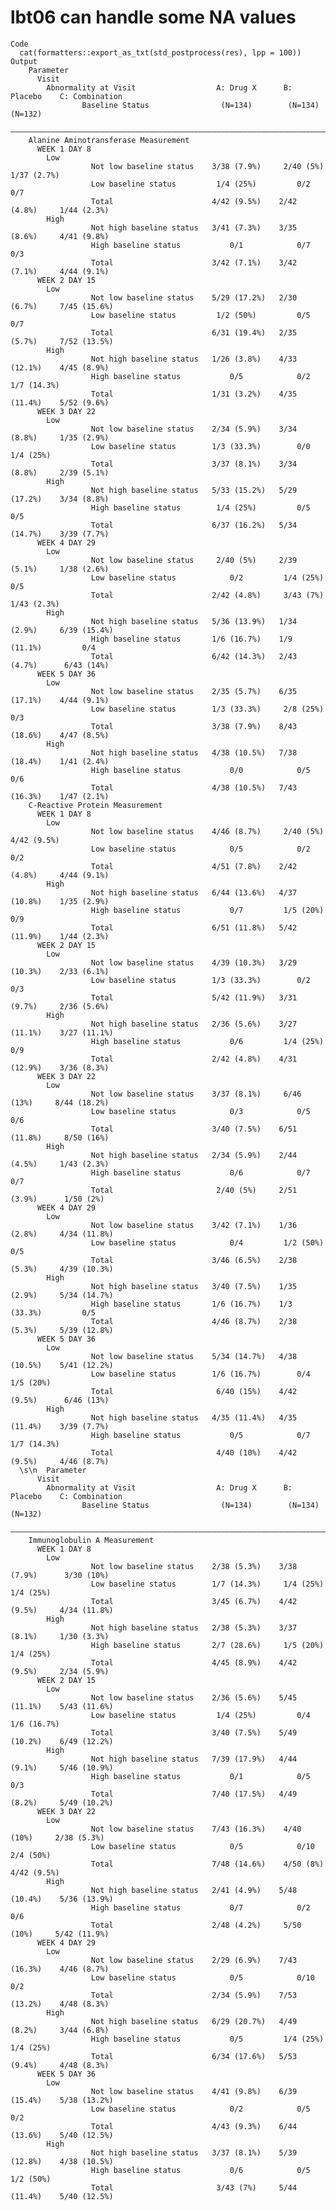 # lbt06 can handle some NA values

    Code
      cat(formatters::export_as_txt(std_postprocess(res), lpp = 100))
    Output
        Parameter                                                                            
          Visit                                                                              
            Abnormality at Visit                  A: Drug X      B: Placebo    C: Combination
                    Baseline Status                (N=134)        (N=134)         (N=132)    
        —————————————————————————————————————————————————————————————————————————————————————
        Alanine Aminotransferase Measurement                                                 
          WEEK 1 DAY 8                                                                       
            Low                                                                              
                      Not low baseline status    3/38 (7.9%)     2/40 (5%)      1/37 (2.7%)  
                      Low baseline status         1/4 (25%)         0/2             0/7      
                      Total                      4/42 (9.5%)    2/42 (4.8%)     1/44 (2.3%)  
            High                                                                             
                      Not high baseline status   3/41 (7.3%)    3/35 (8.6%)     4/41 (9.8%)  
                      High baseline status           0/1            0/7             0/3      
                      Total                      3/42 (7.1%)    3/42 (7.1%)     4/44 (9.1%)  
          WEEK 2 DAY 15                                                                      
            Low                                                                              
                      Not low baseline status    5/29 (17.2%)   2/30 (6.7%)     7/45 (15.6%) 
                      Low baseline status         1/2 (50%)         0/5             0/7      
                      Total                      6/31 (19.4%)   2/35 (5.7%)     7/52 (13.5%) 
            High                                                                             
                      Not high baseline status   1/26 (3.8%)    4/33 (12.1%)    4/45 (8.9%)  
                      High baseline status           0/5            0/2         1/7 (14.3%)  
                      Total                      1/31 (3.2%)    4/35 (11.4%)    5/52 (9.6%)  
          WEEK 3 DAY 22                                                                      
            Low                                                                              
                      Not low baseline status    2/34 (5.9%)    3/34 (8.8%)     1/35 (2.9%)  
                      Low baseline status        1/3 (33.3%)        0/0          1/4 (25%)   
                      Total                      3/37 (8.1%)    3/34 (8.8%)     2/39 (5.1%)  
            High                                                                             
                      Not high baseline status   5/33 (15.2%)   5/29 (17.2%)    3/34 (8.8%)  
                      High baseline status        1/4 (25%)         0/5             0/5      
                      Total                      6/37 (16.2%)   5/34 (14.7%)    3/39 (7.7%)  
          WEEK 4 DAY 29                                                                      
            Low                                                                              
                      Not low baseline status     2/40 (5%)     2/39 (5.1%)     1/38 (2.6%)  
                      Low baseline status            0/2         1/4 (25%)          0/5      
                      Total                      2/42 (4.8%)     3/43 (7%)      1/43 (2.3%)  
            High                                                                             
                      Not high baseline status   5/36 (13.9%)   1/34 (2.9%)     6/39 (15.4%) 
                      High baseline status       1/6 (16.7%)    1/9 (11.1%)         0/4      
                      Total                      6/42 (14.3%)   2/43 (4.7%)      6/43 (14%)  
          WEEK 5 DAY 36                                                                      
            Low                                                                              
                      Not low baseline status    2/35 (5.7%)    6/35 (17.1%)    4/44 (9.1%)  
                      Low baseline status        1/3 (33.3%)     2/8 (25%)          0/3      
                      Total                      3/38 (7.9%)    8/43 (18.6%)    4/47 (8.5%)  
            High                                                                             
                      Not high baseline status   4/38 (10.5%)   7/38 (18.4%)    1/41 (2.4%)  
                      High baseline status           0/0            0/5             0/6      
                      Total                      4/38 (10.5%)   7/43 (16.3%)    1/47 (2.1%)  
        C-Reactive Protein Measurement                                                       
          WEEK 1 DAY 8                                                                       
            Low                                                                              
                      Not low baseline status    4/46 (8.7%)     2/40 (5%)      4/42 (9.5%)  
                      Low baseline status            0/5            0/2             0/2      
                      Total                      4/51 (7.8%)    2/42 (4.8%)     4/44 (9.1%)  
            High                                                                             
                      Not high baseline status   6/44 (13.6%)   4/37 (10.8%)    1/35 (2.9%)  
                      High baseline status           0/7         1/5 (20%)          0/9      
                      Total                      6/51 (11.8%)   5/42 (11.9%)    1/44 (2.3%)  
          WEEK 2 DAY 15                                                                      
            Low                                                                              
                      Not low baseline status    4/39 (10.3%)   3/29 (10.3%)    2/33 (6.1%)  
                      Low baseline status        1/3 (33.3%)        0/2             0/3      
                      Total                      5/42 (11.9%)   3/31 (9.7%)     2/36 (5.6%)  
            High                                                                             
                      Not high baseline status   2/36 (5.6%)    3/27 (11.1%)    3/27 (11.1%) 
                      High baseline status           0/6         1/4 (25%)          0/9      
                      Total                      2/42 (4.8%)    4/31 (12.9%)    3/36 (8.3%)  
          WEEK 3 DAY 22                                                                      
            Low                                                                              
                      Not low baseline status    3/37 (8.1%)     6/46 (13%)     8/44 (18.2%) 
                      Low baseline status            0/3            0/5             0/6      
                      Total                      3/40 (7.5%)    6/51 (11.8%)     8/50 (16%)  
            High                                                                             
                      Not high baseline status   2/34 (5.9%)    2/44 (4.5%)     1/43 (2.3%)  
                      High baseline status           0/6            0/7             0/7      
                      Total                       2/40 (5%)     2/51 (3.9%)      1/50 (2%)   
          WEEK 4 DAY 29                                                                      
            Low                                                                              
                      Not low baseline status    3/42 (7.1%)    1/36 (2.8%)     4/34 (11.8%) 
                      Low baseline status            0/4         1/2 (50%)          0/5      
                      Total                      3/46 (6.5%)    2/38 (5.3%)     4/39 (10.3%) 
            High                                                                             
                      Not high baseline status   3/40 (7.5%)    1/35 (2.9%)     5/34 (14.7%) 
                      High baseline status       1/6 (16.7%)    1/3 (33.3%)         0/5      
                      Total                      4/46 (8.7%)    2/38 (5.3%)     5/39 (12.8%) 
          WEEK 5 DAY 36                                                                      
            Low                                                                              
                      Not low baseline status    5/34 (14.7%)   4/38 (10.5%)    5/41 (12.2%) 
                      Low baseline status        1/6 (16.7%)        0/4          1/5 (20%)   
                      Total                       6/40 (15%)    4/42 (9.5%)      6/46 (13%)  
            High                                                                             
                      Not high baseline status   4/35 (11.4%)   4/35 (11.4%)    3/39 (7.7%)  
                      High baseline status           0/5            0/7         1/7 (14.3%)  
                      Total                       4/40 (10%)    4/42 (9.5%)     4/46 (8.7%)  
      \s\n  Parameter                                                                            
          Visit                                                                              
            Abnormality at Visit                  A: Drug X      B: Placebo    C: Combination
                    Baseline Status                (N=134)        (N=134)         (N=132)    
        —————————————————————————————————————————————————————————————————————————————————————
        Immunoglobulin A Measurement                                                         
          WEEK 1 DAY 8                                                                       
            Low                                                                              
                      Not low baseline status    2/38 (5.3%)    3/38 (7.9%)      3/30 (10%)  
                      Low baseline status        1/7 (14.3%)     1/4 (25%)       1/4 (25%)   
                      Total                      3/45 (6.7%)    4/42 (9.5%)     4/34 (11.8%) 
            High                                                                             
                      Not high baseline status   2/38 (5.3%)    3/37 (8.1%)     1/30 (3.3%)  
                      High baseline status       2/7 (28.6%)     1/5 (20%)       1/4 (25%)   
                      Total                      4/45 (8.9%)    4/42 (9.5%)     2/34 (5.9%)  
          WEEK 2 DAY 15                                                                      
            Low                                                                              
                      Not low baseline status    2/36 (5.6%)    5/45 (11.1%)    5/43 (11.6%) 
                      Low baseline status         1/4 (25%)         0/4         1/6 (16.7%)  
                      Total                      3/40 (7.5%)    5/49 (10.2%)    6/49 (12.2%) 
            High                                                                             
                      Not high baseline status   7/39 (17.9%)   4/44 (9.1%)     5/46 (10.9%) 
                      High baseline status           0/1            0/5             0/3      
                      Total                      7/40 (17.5%)   4/49 (8.2%)     5/49 (10.2%) 
          WEEK 3 DAY 22                                                                      
            Low                                                                              
                      Not low baseline status    7/43 (16.3%)    4/40 (10%)     2/38 (5.3%)  
                      Low baseline status            0/5            0/10         2/4 (50%)   
                      Total                      7/48 (14.6%)    4/50 (8%)      4/42 (9.5%)  
            High                                                                             
                      Not high baseline status   2/41 (4.9%)    5/48 (10.4%)    5/36 (13.9%) 
                      High baseline status           0/7            0/2             0/6      
                      Total                      2/48 (4.2%)     5/50 (10%)     5/42 (11.9%) 
          WEEK 4 DAY 29                                                                      
            Low                                                                              
                      Not low baseline status    2/29 (6.9%)    7/43 (16.3%)    4/46 (8.7%)  
                      Low baseline status            0/5            0/10            0/2      
                      Total                      2/34 (5.9%)    7/53 (13.2%)    4/48 (8.3%)  
            High                                                                             
                      Not high baseline status   6/29 (20.7%)   4/49 (8.2%)     3/44 (6.8%)  
                      High baseline status           0/5         1/4 (25%)       1/4 (25%)   
                      Total                      6/34 (17.6%)   5/53 (9.4%)     4/48 (8.3%)  
          WEEK 5 DAY 36                                                                      
            Low                                                                              
                      Not low baseline status    4/41 (9.8%)    6/39 (15.4%)    5/38 (13.2%) 
                      Low baseline status            0/2            0/5             0/2      
                      Total                      4/43 (9.3%)    6/44 (13.6%)    5/40 (12.5%) 
            High                                                                             
                      Not high baseline status   3/37 (8.1%)    5/39 (12.8%)    4/38 (10.5%) 
                      High baseline status           0/6            0/5          1/2 (50%)   
                      Total                       3/43 (7%)     5/44 (11.4%)    5/40 (12.5%) 

